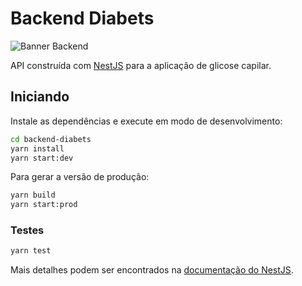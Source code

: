 # Backend Diabets

![Banner Backend](../docs/backend-banner.png)

API construída com [NestJS](https://nestjs.com/) para a aplicação de glicose capilar.

## Iniciando

Instale as dependências e execute em modo de desenvolvimento:

```bash
cd backend-diabets
yarn install
yarn start:dev
```

Para gerar a versão de produção:

```bash
yarn build
yarn start:prod
```

### Testes

```bash
yarn test
```

Mais detalhes podem ser encontrados na [documentação do NestJS](https://docs.nestjs.com/).

